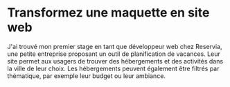 # Transformez une maquette en site web
J'ai trouvé mon premier stage en tant que développeur web chez Reservia, une petite entreprise proposant un outil de planification de vacances. 
Leur site permet aux usagers de trouver des hébergements et des activités dans la ville de leur choix. 
Les hébergements peuvent également être filtrés par thématique, par exemple leur budget ou leur ambiance.
